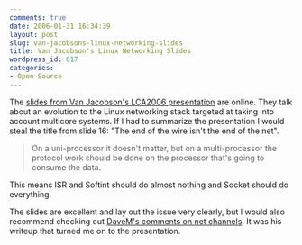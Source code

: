 ```yaml
---
comments: true
date: 2006-01-31 16:34:39
layout: post
slug: van-jacobsons-linux-networking-slides
title: Van Jacobson's Linux Networking Slides
wordpress_id: 617
categories:
- Open Source
---
```


The [slides from Van Jacobson's LCA2006 presentation](http://vger.kernel.org/~davem/cgi-bin/blog.cgi/2006/01/30#van_slides) are online. They talk about an evolution to the Linux networking stack targeted at taking into account multicore systems. If I had to summarize the presentation I would steal the title from slide 16: "The end of the wire isn't the end of the net".


> On a uni-processor it doesn't matter, but on a multi-processor the protocol work should be done on the processor that's going to consume the data.

This means ISR and Softint should do almost nothing and Socket should do everything.


The slides are excellent and lay out the issue very clearly, but I would also recommend checking out [DaveM's comments on net channels](http://vger.kernel.org/~davem/cgi-bin/blog.cgi/2006/01/27#vj_channels). It was his writeup that turned me on to the presentation.
